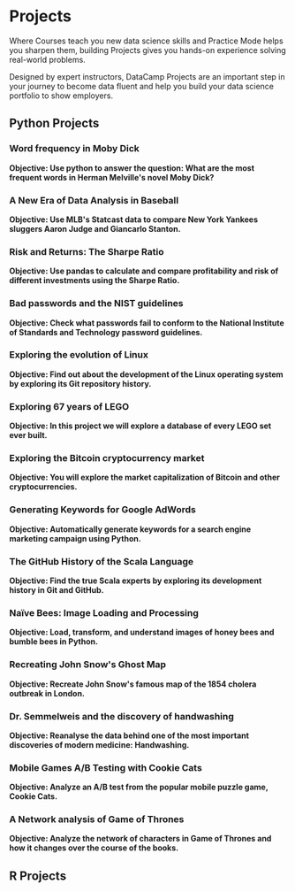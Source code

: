 # Projects
Where Courses teach you new data science skills and Practice Mode helps you sharpen them, building Projects gives you hands-on experience solving real-world problems.

Designed by expert instructors, DataCamp Projects are an important step in your journey to become data fluent and help you build your data science portfolio to show employers.

## Python Projects

### Word frequency in Moby Dick
**Objective: Use python to answer the question: What are the most frequent words in Herman Melville's novel Moby Dick?**

### A New Era of Data Analysis in Baseball
**Objective: Use MLB's Statcast data to compare New York Yankees sluggers Aaron Judge and Giancarlo Stanton.**

### Risk and Returns: The Sharpe Ratio
**Objective: Use pandas to calculate and compare profitability and risk of different investments using the Sharpe Ratio.**

### Bad passwords and the NIST guidelines
**Objective: Check what passwords fail to conform to the National Institute of Standards and Technology password guidelines.**

### Exploring the evolution of Linux
**Objective: Find out about the development of the Linux operating system by exploring its Git repository history.**

### Exploring 67 years of LEGO
**Objective: In this project we will explore a database of every LEGO set ever built.**

### Exploring the Bitcoin cryptocurrency market
**Objective: You will explore the market capitalization of Bitcoin and other cryptocurrencies.**

### Generating Keywords for Google AdWords
**Objective: Automatically generate keywords for a search engine marketing campaign using Python.**

### The GitHub History of the Scala Language
**Objective: Find the true Scala experts by exploring its development history in Git and GitHub.**

### Naïve Bees: Image Loading and Processing
**Objective: Load, transform, and understand images of honey bees and bumble bees in Python.**

### Recreating John Snow's Ghost Map
**Objective: Recreate John Snow's famous map of the 1854 cholera outbreak in London.**

### Dr. Semmelweis and the discovery of handwashing
**Objective: Reanalyse the data behind one of the most important discoveries of modern medicine: Handwashing.**

### Mobile Games A/B Testing with Cookie Cats
**Objective: Analyze an A/B test from the popular mobile puzzle game, Cookie Cats.**

### A Network analysis of Game of Thrones
**Objective: Analyze the network of characters in Game of Thrones and how it changes over the course of the books.**

## R Projects
